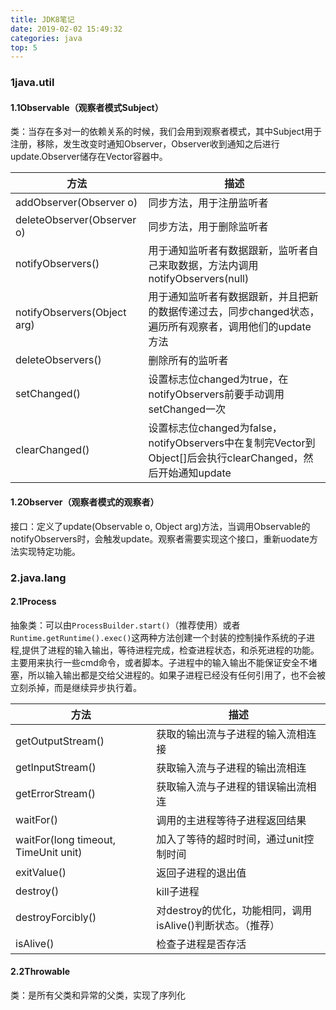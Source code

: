 ```yaml
---
title: JDK8笔记
date: 2019-02-02 15:49:32
categories: java
top: 5
---
```


### 1java.util

#### 1.1Observable（观察者模式Subject）

类：当存在多对一的依赖关系的时候，我们会用到观察者模式，其中Subject用于注册，移除，发生改变时通知Observer，Observer收到通知之后进行update.Observer储存在Vector容器中。

| 方法                        | 描述                                                         |
| --------------------------- | ------------------------------------------------------------ |
| addObserver(Observer o)     | 同步方法，用于注册监听者                                     |
| deleteObserver(Observer o)  | 同步方法，用于删除监听者                                     |
| notifyObservers()           | 用于通知监听者有数据跟新，监听者自己来取数据，方法内调用notifyObservers(null) |
| notifyObservers(Object arg) | 用于通知监听者有数据跟新，并且把新的数据传递过去，同步changed状态，遍历所有观察者，调用他们的update方法 |
| deleteObservers()           | 删除所有的监听者                                             |
| setChanged()                | 设置标志位changed为true，在notifyObservers前要手动调用setChanged一次 |
| clearChanged()              | 设置标志位changed为false，notifyObservers中在复制完Vector到Object[]后会执行clearChanged，然后开始通知update |

#### 1.2Observer（观察者模式的观察者）

接口：定义了update(Observable o, Object arg)方法，当调用Observable的notifyObservers时，会触发update。观察者需要实现这个接口，重新uodate方法实现特定功能。

### 2.java.lang

#### 2.1Process

抽象类：可以由`ProcessBuilder.start()`（推荐使用）或者`Runtime.getRuntime().exec()`这两种方法创建一个封装的控制操作系统的子进程,提供了进程的输入输出，等待进程完成，检查进程状态，和杀死进程的功能。主要用来执行一些cmd命令，或者脚本。子进程中的输入输出不能保证安全不堵塞，所以输入输出都是交给父进程的。如果子进程已经没有任何引用了，也不会被立刻杀掉，而是继续异步执行着。

| 方法                                 | 描述                                                       |
| ------------------------------------ | ---------------------------------------------------------- |
| getOutputStream()                    | 获取的输出流与子进程的输入流相连接                         |
| getInputStream()                     | 获取输入流与子进程的输出流相连                             |
| getErrorStream()                     | 获取输入流与子进程的错误输出流相连                         |
| waitFor()                            | 调用的主进程等待子进程返回结果                             |
| waitFor(long timeout, TimeUnit unit) | 加入了等待的超时时间，通过unit控制时间                     |
| exitValue()                          | 返回子进程的退出值                                         |
| destroy()                            | kill子进程                                                 |
| destroyForcibly()                    | 对destroy的优化，功能相同，调用isAlive()判断状态。（推荐） |
| isAlive()                            | 检查子进程是否存活                                         |

#### 2.2Throwable

类：是所有父类和异常的父类，实现了序列化